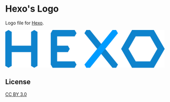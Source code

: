 # Hexo's Logo

Logo file for [Hexo].

![](hexo-logo.png)

## License

[CC BY 3.0](https://creativecommons.org/licenses/by/3.0/)

[Hexo]: http://hexo.io/